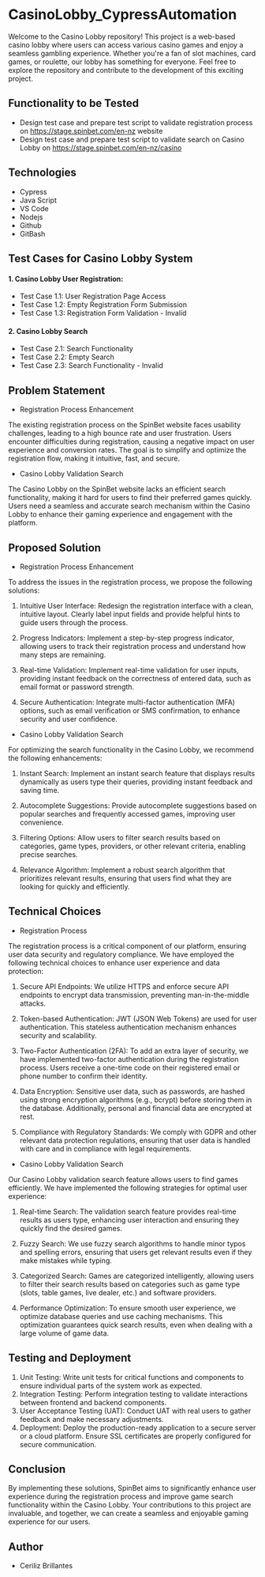 # CasinoLobby_CypressAutomation
Welcome to the Casino Lobby repository! This project is a web-based casino lobby where users can access various casino games and enjoy a seamless gambling experience. Whether you're a fan of slot machines, card games, or roulette, our lobby has something for everyone. Feel free to explore the repository and contribute to the development of this exciting project.

## Functionality to be Tested
- Design test case and prepare test script to validate registration process on https://stage.spinbet.com/en-nz website
- Design test case and prepare test script to validate search on Casino Lobby on https://stage.spinbet.com/en-nz/casino

## Technologies
- Cypress
- Java Script
- VS Code
- Nodejs
- Github
- GitBash

## Test Cases for Casino Lobby System
#### 1. Casino Lobby User Registration:
- Test Case 1.1: User Registration Page Access
- Test Case 1.2: Empty Registration Form Submission
- Test Case 1.3: Registration Form Validation - Invalid
#### 2. Casino Lobby Search 
- Test Case 2.1: Search Functionality
- Test Case 2.2: Empty Search
- Test Case 2.3: Search Functionality - Invalid

## Problem Statement
- Registration Process Enhancement

The existing registration process on the SpinBet website faces usability challenges, leading to a high bounce rate and user frustration. Users encounter difficulties during registration, causing a negative impact on user experience and conversion rates. The goal is to simplify and optimize the registration flow, making it intuitive, fast, and secure.

- Casino Lobby Validation Search

The Casino Lobby on the SpinBet website lacks an efficient search functionality, making it hard for users to find their preferred games quickly. Users need a seamless and accurate search mechanism within the Casino Lobby to enhance their gaming experience and engagement with the platform.

## Proposed Solution
- Registration Process Enhancement

To address the issues in the registration process, we propose the following solutions:

1. Intuitive User Interface: Redesign the registration interface with a clean, intuitive layout. Clearly label input fields and provide helpful hints to guide users through the process.

2. Progress Indicators: Implement a step-by-step progress indicator, allowing users to track their registration process and understand how many steps are remaining.

3. Real-time Validation: Implement real-time validation for user inputs, providing instant feedback on the correctness of entered data, such as email format or password strength.

4. Secure Authentication: Integrate multi-factor authentication (MFA) options, such as email verification or SMS confirmation, to enhance security and user confidence.

- Casino Lobby Validation Search

For optimizing the search functionality in the Casino Lobby, we recommend the following enhancements:

1. Instant Search: Implement an instant search feature that displays results dynamically as users type their queries, providing instant feedback and saving time.

2. Autocomplete Suggestions: Provide autocomplete suggestions based on popular searches and frequently accessed games, improving user convenience.

3. Filtering Options: Allow users to filter search results based on categories, game types, providers, or other relevant criteria, enabling precise searches.

4. Relevance Algorithm: Implement a robust search algorithm that prioritizes relevant results, ensuring that users find what they are looking for quickly and efficiently.

## Technical Choices
- Registration Process

The registration process is a critical component of our platform, ensuring user data security and regulatory compliance. We have employed the following technical choices to enhance user experience and data protection:

1. Secure API Endpoints: We utilize HTTPS and enforce secure API endpoints to encrypt data transmission, preventing man-in-the-middle attacks.

2. Token-based Authentication: JWT (JSON Web Tokens) are used for user authentication. This stateless authentication mechanism enhances security and scalability.

3. Two-Factor Authentication (2FA): To add an extra layer of security, we have implemented two-factor authentication during the registration process. Users receive a one-time code on their registered email or phone number to confirm their identity.

4. Data Encryption: Sensitive user data, such as passwords, are hashed using strong encryption algorithms (e.g., bcrypt) before storing them in the database. Additionally, personal and financial data are encrypted at rest.

5. Compliance with Regulatory Standards: We comply with GDPR and other relevant data protection regulations, ensuring that user data is handled with care and in compliance with legal requirements.

- Casino Lobby Validation Search

Our Casino Lobby validation search feature allows users to find games efficiently. We have implemented the following strategies for optimal user experience:

1. Real-time Search: The validation search feature provides real-time results as users type, enhancing user interaction and ensuring they quickly find the desired games.

2. Fuzzy Search: We use fuzzy search algorithms to handle minor typos and spelling errors, ensuring that users get relevant results even if they make mistakes while typing.

3. Categorized Search: Games are categorized intelligently, allowing users to filter their search results based on categories such as game type (slots, table games, live dealer, etc.) and software providers.

4. Performance Optimization: To ensure smooth user experience, we optimize database queries and use caching mechanisms. This optimization guarantees quick search results, even when dealing with a large volume of game data.

## Testing and Deployment
1. Unit Testing: Write unit tests for critical functions and components to ensure individual parts of the system work as expected.
2. Integration Testing: Perform integration testing to validate interactions between frontend and backend components.
3. User Acceptance Testing (UAT): Conduct UAT with real users to gather feedback and make necessary adjustments.
4. Deployment: Deploy the production-ready application to a secure server or a cloud platform. Ensure SSL certificates are properly configured for secure communication.

## Conclusion
By implementing these solutions, SpinBet aims to significantly enhance user experience during the registration process and improve game search functionality within the Casino Lobby. Your contributions to this project are invaluable, and together, we can create a seamless and enjoyable gaming experience for our users.

## Author
- Ceriliz Brillantes
